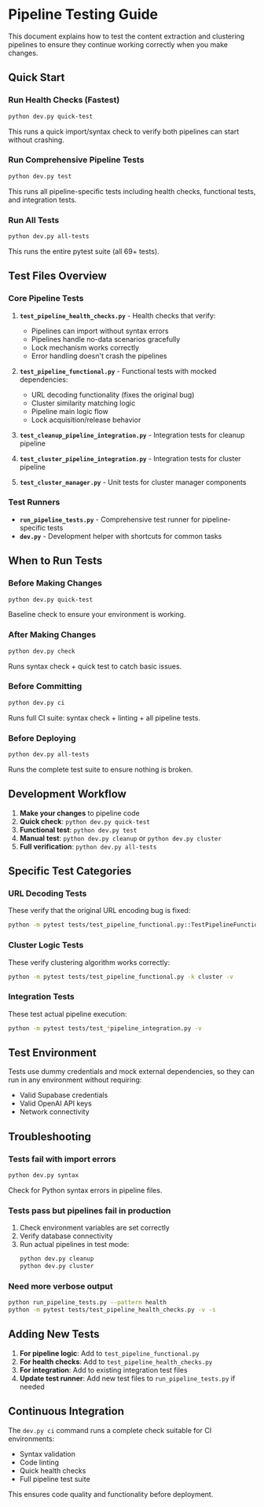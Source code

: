# Pipeline Testing Guide

This document explains how to test the content extraction and clustering pipelines to ensure they continue working correctly when you make changes.

## Quick Start

### Run Health Checks (Fastest)
```bash
python dev.py quick-test
```
This runs a quick import/syntax check to verify both pipelines can start without crashing.

### Run Comprehensive Pipeline Tests
```bash
python dev.py test
```
This runs all pipeline-specific tests including health checks, functional tests, and integration tests.

### Run All Tests
```bash
python dev.py all-tests
```
This runs the entire pytest suite (all 69+ tests).

## Test Files Overview

### Core Pipeline Tests

1. **`test_pipeline_health_checks.py`** - Health checks that verify:
   - Pipelines can import without syntax errors
   - Pipelines handle no-data scenarios gracefully
   - Lock mechanism works correctly
   - Error handling doesn't crash the pipelines

2. **`test_pipeline_functional.py`** - Functional tests with mocked dependencies:
   - URL decoding functionality (fixes the original bug)
   - Cluster similarity matching logic
   - Pipeline main logic flow
   - Lock acquisition/release behavior

3. **`test_cleanup_pipeline_integration.py`** - Integration tests for cleanup pipeline
4. **`test_cluster_pipeline_integration.py`** - Integration tests for cluster pipeline
5. **`test_cluster_manager.py`** - Unit tests for cluster manager components

### Test Runners

- **`run_pipeline_tests.py`** - Comprehensive test runner for pipeline-specific tests
- **`dev.py`** - Development helper with shortcuts for common tasks

## When to Run Tests

### Before Making Changes
```bash
python dev.py quick-test
```
Baseline check to ensure your environment is working.

### After Making Changes
```bash
python dev.py check
```
Runs syntax check + quick test to catch basic issues.

### Before Committing
```bash
python dev.py ci
```
Runs full CI suite: syntax check + linting + all pipeline tests.

### Before Deploying
```bash
python dev.py all-tests
```
Runs the complete test suite to ensure nothing is broken.

## Development Workflow

1. **Make your changes** to pipeline code
2. **Quick check**: `python dev.py quick-test`
3. **Functional test**: `python dev.py test`
4. **Manual test**: `python dev.py cleanup` or `python dev.py cluster`
5. **Full verification**: `python dev.py all-tests`

## Specific Test Categories

### URL Decoding Tests
These verify that the original URL encoding bug is fixed:
```bash
python -m pytest tests/test_pipeline_functional.py::TestPipelineFunctionalTests::test_article_processor_handles_url_decoding -v
```

### Cluster Logic Tests
These verify clustering algorithm works correctly:
```bash
python -m pytest tests/test_pipeline_functional.py -k cluster -v
```

### Integration Tests
These test actual pipeline execution:
```bash
python -m pytest tests/test_*pipeline_integration.py -v
```

## Test Environment

Tests use dummy credentials and mock external dependencies, so they can run in any environment without requiring:
- Valid Supabase credentials
- Valid OpenAI API keys
- Network connectivity

## Troubleshooting

### Tests fail with import errors
```bash
python dev.py syntax
```
Check for Python syntax errors in pipeline files.

### Tests pass but pipelines fail in production
1. Check environment variables are set correctly
2. Verify database connectivity
3. Run actual pipelines in test mode:
   ```bash
   python dev.py cleanup
   python dev.py cluster
   ```

### Need more verbose output
```bash
python run_pipeline_tests.py --pattern health
python -m pytest tests/test_pipeline_health_checks.py -v -s
```

## Adding New Tests

1. **For pipeline logic**: Add to `test_pipeline_functional.py`
2. **For health checks**: Add to `test_pipeline_health_checks.py`
3. **For integration**: Add to existing integration test files
4. **Update test runner**: Add new test files to `run_pipeline_tests.py` if needed

## Continuous Integration

The `dev.py ci` command runs a complete check suitable for CI environments:
- Syntax validation
- Code linting
- Quick health checks
- Full pipeline test suite

This ensures code quality and functionality before deployment.
